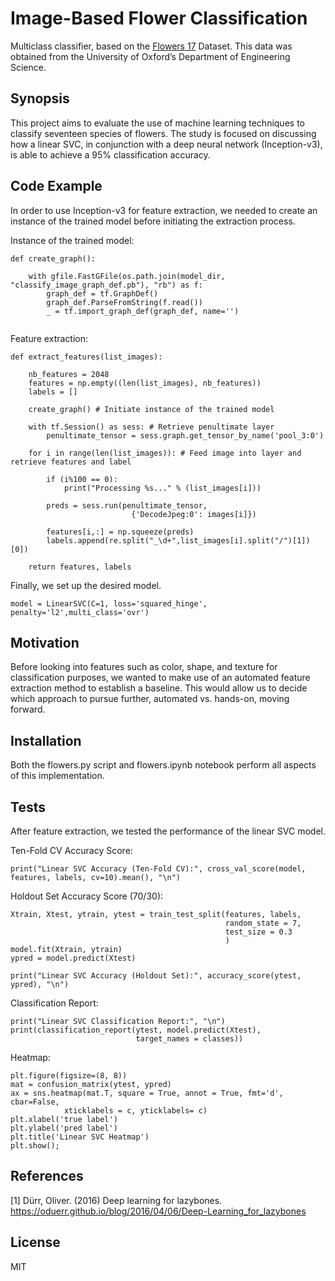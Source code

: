 # Image-Based Flower Classification

Multiclass classifier, based on the [Flowers 17]( http://www.robots.ox.ac.uk/~vgg/data/flowers/17/index.html) Dataset. This data was obtained from the University of Oxford’s Department of Engineering Science.

## Synopsis

This project aims to evaluate the use of machine learning techniques to classify seventeen species of flowers. The study is focused on discussing how a linear SVC, in conjunction with a deep neural network (Inception-v3), is able to achieve a 95% classification accuracy.

## Code Example

In order to use Inception-v3 for feature extraction, we needed to create an instance of the trained model before initiating the extraction process.

Instance of the trained model:

```
def create_graph():

    with gfile.FastGFile(os.path.join(model_dir, "classify_image_graph_def.pb"), "rb") as f: 
        graph_def = tf.GraphDef()
        graph_def.ParseFromString(f.read())
        _ = tf.import_graph_def(graph_def, name='') 
        
```

Feature extraction:

```
def extract_features(list_images): 

    nb_features = 2048
    features = np.empty((len(list_images), nb_features))
    labels = []
    
    create_graph() # Initiate instance of the trained model
    
    with tf.Session() as sess: # Retrieve penultimate layer
        penultimate_tensor = sess.graph.get_tensor_by_name('pool_3:0')

    for i in range(len(list_images)): # Feed image into layer and retrieve features and label  
        
        if (i%100 == 0):
            print("Processing %s..." % (list_images[i]))
        
        preds = sess.run(penultimate_tensor,
                           {'DecodeJpeg:0': images[i]})
        
        features[i,:] = np.squeeze(preds)
        labels.append(re.split("_\d+",list_images[i].split("/")[1])[0])
    
    return features, labels
```

Finally, we set up the desired model.

```
model = LinearSVC(C=1, loss='squared_hinge', penalty='l2',multi_class='ovr')
```

## Motivation

Before looking into features such as color, shape, and texture for classification purposes, we wanted to make use of an automated feature extraction method to establish a baseline. This would allow us to decide which approach to pursue further, automated vs. hands-on, moving forward.

## Installation

Both the flowers.py script and flowers.ipynb notebook perform all aspects of this implementation.

## Tests

After feature extraction, we tested the performance of the linear SVC model.

Ten-Fold CV Accuracy Score:
```
print("Linear SVC Accuracy (Ten-Fold CV):", cross_val_score(model, features, labels, cv=10).mean(), "\n")
```

Holdout Set Accuracy Score (70/30):
```
Xtrain, Xtest, ytrain, ytest = train_test_split(features, labels,
                                                random_state = 7,
                                                test_size = 0.3
                                                )
model.fit(Xtrain, ytrain)
ypred = model.predict(Xtest)

print("Linear SVC Accuracy (Holdout Set):", accuracy_score(ytest, ypred), "\n")
```

Classification Report:
```
print("Linear SVC Classification Report:", "\n")
print(classification_report(ytest, model.predict(Xtest), 
                            target_names = classes))
```

Heatmap:
```
plt.figure(figsize=(8, 8))
mat = confusion_matrix(ytest, ypred)
ax = sns.heatmap(mat.T, square = True, annot = True, fmt='d', cbar=False,
            xticklabels = c, yticklabels= c)
plt.xlabel('true label')
plt.ylabel('pred label')
plt.title('Linear SVC Heatmap')
plt.show();
```

## References

[1] Dürr, Oliver. (2016) Deep learning for lazybones. https://oduerr.github.io/blog/2016/04/06/Deep-Learning_for_lazybones

## License

MIT
